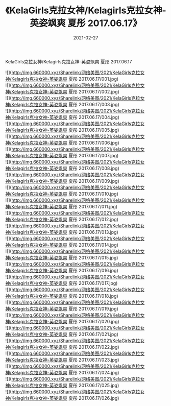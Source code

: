 ﻿---
layout: post
title:  《KelaGirls克拉女神/Kelagirls克拉女神-英姿飒爽 夏彤 2017.06.17》
date:   2021-02-27
img: http://img.660000.xyz/Sharelink/网络美图/2021/KelaGirls克拉女神/Kelagirls克拉女神-英姿飒爽 夏彤 2017.06.17/000.jpg
categories: [美女, 清纯, 唯美]
---

KelaGirls克拉女神/Kelagirls克拉女神-英姿飒爽 夏彤 2017.06.17

 ![](http://img.660000.xyz/Sharelink/网络美图/2021/KelaGirls克拉女神/Kelagirls克拉女神-英姿飒爽 夏彤 2017.06.17/001.jpg) <br>![](http://img.660000.xyz/Sharelink/网络美图/2021/KelaGirls克拉女神/Kelagirls克拉女神-英姿飒爽 夏彤 2017.06.17/002.jpg) <br>![](http://img.660000.xyz/Sharelink/网络美图/2021/KelaGirls克拉女神/Kelagirls克拉女神-英姿飒爽 夏彤 2017.06.17/003.jpg) <br>![](http://img.660000.xyz/Sharelink/网络美图/2021/KelaGirls克拉女神/Kelagirls克拉女神-英姿飒爽 夏彤 2017.06.17/004.jpg) <br>![](http://img.660000.xyz/Sharelink/网络美图/2021/KelaGirls克拉女神/Kelagirls克拉女神-英姿飒爽 夏彤 2017.06.17/005.jpg) <br>![](http://img.660000.xyz/Sharelink/网络美图/2021/KelaGirls克拉女神/Kelagirls克拉女神-英姿飒爽 夏彤 2017.06.17/006.jpg) <br>![](http://img.660000.xyz/Sharelink/网络美图/2021/KelaGirls克拉女神/Kelagirls克拉女神-英姿飒爽 夏彤 2017.06.17/007.jpg) <br>![](http://img.660000.xyz/Sharelink/网络美图/2021/KelaGirls克拉女神/Kelagirls克拉女神-英姿飒爽 夏彤 2017.06.17/008.jpg) <br>![](http://img.660000.xyz/Sharelink/网络美图/2021/KelaGirls克拉女神/Kelagirls克拉女神-英姿飒爽 夏彤 2017.06.17/009.jpg) <br>![](http://img.660000.xyz/Sharelink/网络美图/2021/KelaGirls克拉女神/Kelagirls克拉女神-英姿飒爽 夏彤 2017.06.17/010.jpg) <br>![](http://img.660000.xyz/Sharelink/网络美图/2021/KelaGirls克拉女神/Kelagirls克拉女神-英姿飒爽 夏彤 2017.06.17/011.jpg) <br>![](http://img.660000.xyz/Sharelink/网络美图/2021/KelaGirls克拉女神/Kelagirls克拉女神-英姿飒爽 夏彤 2017.06.17/012.jpg) <br>![](http://img.660000.xyz/Sharelink/网络美图/2021/KelaGirls克拉女神/Kelagirls克拉女神-英姿飒爽 夏彤 2017.06.17/013.jpg) <br>![](http://img.660000.xyz/Sharelink/网络美图/2021/KelaGirls克拉女神/Kelagirls克拉女神-英姿飒爽 夏彤 2017.06.17/014.jpg) <br>![](http://img.660000.xyz/Sharelink/网络美图/2021/KelaGirls克拉女神/Kelagirls克拉女神-英姿飒爽 夏彤 2017.06.17/015.jpg) <br>![](http://img.660000.xyz/Sharelink/网络美图/2021/KelaGirls克拉女神/Kelagirls克拉女神-英姿飒爽 夏彤 2017.06.17/016.jpg) <br>![](http://img.660000.xyz/Sharelink/网络美图/2021/KelaGirls克拉女神/Kelagirls克拉女神-英姿飒爽 夏彤 2017.06.17/017.jpg) <br>![](http://img.660000.xyz/Sharelink/网络美图/2021/KelaGirls克拉女神/Kelagirls克拉女神-英姿飒爽 夏彤 2017.06.17/018.jpg) <br>![](http://img.660000.xyz/Sharelink/网络美图/2021/KelaGirls克拉女神/Kelagirls克拉女神-英姿飒爽 夏彤 2017.06.17/019.jpg) <br>![](http://img.660000.xyz/Sharelink/网络美图/2021/KelaGirls克拉女神/Kelagirls克拉女神-英姿飒爽 夏彤 2017.06.17/020.jpg) <br>![](http://img.660000.xyz/Sharelink/网络美图/2021/KelaGirls克拉女神/Kelagirls克拉女神-英姿飒爽 夏彤 2017.06.17/021.jpg) <br>![](http://img.660000.xyz/Sharelink/网络美图/2021/KelaGirls克拉女神/Kelagirls克拉女神-英姿飒爽 夏彤 2017.06.17/022.jpg) <br>![](http://img.660000.xyz/Sharelink/网络美图/2021/KelaGirls克拉女神/Kelagirls克拉女神-英姿飒爽 夏彤 2017.06.17/023.jpg) <br>![](http://img.660000.xyz/Sharelink/网络美图/2021/KelaGirls克拉女神/Kelagirls克拉女神-英姿飒爽 夏彤 2017.06.17/024.jpg) <br>![](http://img.660000.xyz/Sharelink/网络美图/2021/KelaGirls克拉女神/Kelagirls克拉女神-英姿飒爽 夏彤 2017.06.17/025.jpg) <br>![](http://img.660000.xyz/Sharelink/网络美图/2021/KelaGirls克拉女神/Kelagirls克拉女神-英姿飒爽 夏彤 2017.06.17/026.jpg) <br>